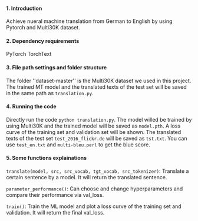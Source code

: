 #### 1. Introduction

Achieve nueral machine translation from German to English by using Pytorch and Multi30K dataset.

#### 2.  Dependency requirements

PyTorch
TorchText

#### 3. File path settings and folder structure

The folder ''dataset-master'' is the Multi30K dataset we used in this project. The trained MT model and the translated texts of the test set will be saved in the same path as ```translation.py```.

#### 4. Running the code

Directly run the code ```python translation.py```.
The model willed be trained by using Multi30K and the trained model will be saved as ```model.pth```.
A loss curve of the training set and validation set will be shown.
The translated texts of the test set ```test_2016_flickr.de``` will be saved as ```tst.txt```.
You can use ```test_en.txt``` and ```multi-bleu.perl``` to get the blue score.

#### 5. Some functions explainations

```translate(model, src, src_vocab, tgt_vocab, src_tokenizer)```:
Translate a certain sentence by a model. It will return the translated sentence.

```parameter_performance()```:
Can choose and change hyperparameters and compare their performance via val_loss.

```train()```:
Train the ML model and plot a loss curve of the training set and validation. It will return the final val_loss.
